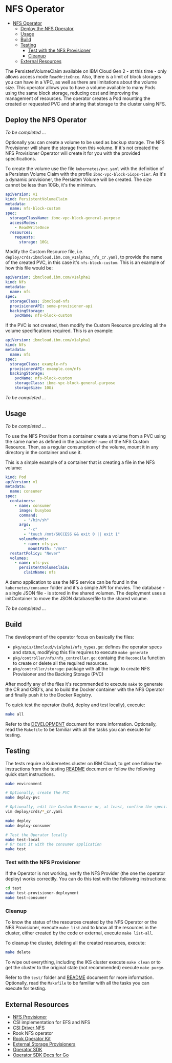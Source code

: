 # NFS Operator

- [NFS Operator](#nfs-operator)
  - [Deploy the NFS Operator](#deploy-the-nfs-operator)
  - [Usage](#usage)
  - [Build](#build)
  - [Testing](#testing)
    - [Test with the NFS Provisioner](#test-with-the-nfs-provisioner)
    - [Cleanup](#cleanup)
  - [External Resources](#external-resources)

The PersistenVolumeClaim available on IBM Cloud Gen 2 - at this time - only allows access mode `ReadWriteOnce`. Also, there is a limit of block storages you can have in a VPC, as well as there are limitations about the volume size. This operator allows you to have a volume available to many Pods using the same block storage, reducing cost and improving the management of resources. The operator creates a Pod mounting the created or requested PVC and sharing that storage to the cluster using NFS.

## Deploy the NFS Operator

_To be completed ..._

Optionally you can create a volume to be used as backup storage. The NFS Provisioner will share the storage from this volume. If it's not created the NFS Provisioner Operator will create it for you with the provided specifications.

To create the volume use the file `kubernetes/pvc.yaml` with the definition of a Persisten Volume Claim with the profile `ibmc-vpc-block-5iops-tier`. As it's a dynamic provisioner, the Persisten Volume will be created. The size cannot be less than 10Gb, it's the minimun.

```yaml
apiVersion: v1
kind: PersistentVolumeClaim
metadata:
  name: nfs-block-custom
spec:
  storageClassName: ibmc-vpc-block-general-purpose
  accessModes:
    - ReadWriteOnce
  resources:
    requests:
      storage: 10Gi
```

Modify the Custom Resource file, i.e. `deploy/crds/ibmcloud.ibm.com_v1alpha1_nfs_cr.yaml`, to provide the name of the created PVC, in this case it's `nfs-block-custom`. This is an example of how this file would be:

```yaml
apiVersion: ibmcloud.ibm.com/v1alpha1
kind: Nfs
metadata:
  name: nfs
spec:
  storageClass: ibmcloud-nfs
  provisionerAPI: some-provisioner-api
  backingStorage:
    pvcName: nfs-block-custom
```

If the PVC is not created, then modify the Custom Resource providing all the volume specifications required. This is an example:

```yaml
apiVersion: ibmcloud.ibm.com/v1alpha1
kind: Nfs
metadata:
  name: nfs
spec:
  storageClass: example-nfs
  provisionerAPI: example.com/nfs
  backingStorage:
    pvcName: nfs-block-custom
    storageClass: ibmc-vpc-block-general-purpose
    storageSize: 10Gi
```

_To be completed ..._

## Usage

_To be completed ..._

To use the NFS Provider from a container create a volume from a PVC using the same name as defined in the parameter `name` of the NFS Custom Resource. Then, as a regular consumption of the volume, mount it in any directory in the container and use it.

This is a simple example of a container that is creating a file in the NFS volume:

```yaml
kind: Pod
apiVersion: v1
metadata:
  name: consumer
spec:
  containers:
    - name: consumer
      image: busybox
      command:
        - "/bin/sh"
      args:
        - "-c"
        - "touch /mnt/SUCCESS && exit 0 || exit 1"
      volumeMounts:
        - name: nfs-pvc
          mountPath: "/mnt"
  restartPolicy: "Never"
  volumes:
    - name: nfs-pvc
      persistentVolumeClaim:
        claimName: nfs
```

A demo application to use the NFS service can be found in the `kubernetes/consumer` folder and it's a simple API for movies. The database - a single JSON file - is stored in the shared volumen. The deployment uses a initContainer to move the JSON database/file to the shared volume.

_To be completed ..._

## Build

The development of the operator focus on basically the files:

- `pkg/apis/ibmcloud/v1alpha1/nfs_types.go`: defines the operator specs and status, modifying this file requires to execute `make generate`
- `pkg/controller/nfs/nfs_controller.go`: containg the `Reconcile` function to create or delete all the required resources.
- `pkg/controller/storage`: package with all the logic to create NFS Provisioner and the Backing Storage (PVC)

After modify any of the files it's recommended to execute `make` to generate the CR and CRD's, and to build the Docker container with the NFS Operator and finally push it to the Docker Registry.

To quick test the operator (build, deploy and test locally), execute:

```bash
make all
```

Refer to the [DEVELOPMENT](./DEVELOPMENT.md) document for more information. Optionally, read the `Makefile` to be familiar with all the tasks you can execute for testing.

## Testing

The tests require a Kubernetes cluster on IBM Cloud, to get one follow the instructions from the testing [README](./test/README.md) document or follow the following quick start instructions.

```bash
make environment

# Optionally, create the PVC
make deploy-pvc

# Optionally, edit the Custom Resource or, at least, confirm the specifications
vim deploy/crds/*_cr.yaml

make deploy
make deploy-consumer

# Test the Operator locally
make test-local
# Or test it with the consumer application
make test
```

### Test with the NFS Provisioner

If the Operator is not working, verify the NFS Provider (the one the operator deploy) works correctlly. You can do this test with the following instructions:

```bash
cd test
make test-provisioner-deployment
make test-consumer
```

### Cleanup

To know the status of the resources created by the NFS Operator or the NFS Provisioner, execute `make list` and to know all the resources in the cluster, either created by the code or external, execute `make list-all`.

To cleanup the cluster, deleting all the created resources, execute:

```bash
make delete
```

To wipe out everything, including the IKS cluster execute `make clean` or to get the cluster to the original state (not recommended) execute `make purge`.

Refer to the `test/` folder and [README](./test/README.md) document for more information. Optionally, read the `Makefile` to be familiar with all the tasks you can execute for testing.

## External Resources

- [NFS Provisioner](https://github.com/kubernetes-incubator/external-storage/tree/master/nfs)
- CSI implementation for EFS and NFS
- [CSI Driver NFS](https://github.com/kubernetes-csi/csi-driver-nfs)
- Rook NFS operator
- [Rook Operator Kit](https://github.com/rook/operator-kit)
- [External Storage Provisioners](https://github.com/kubernetes-sigs/sig-storage-lib-external-provisioner)
- [Operator SDK](https://github.com/operator-framework/operator-sdk)
- [Operator SDK Docs for Go](https://sdk.operatorframework.io/docs/golang/quickstart/)
